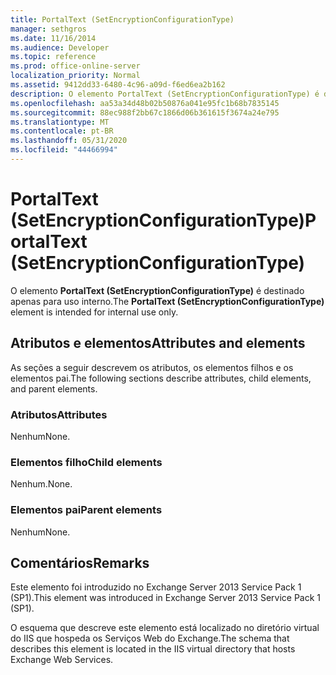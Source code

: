 ```yaml
---
title: PortalText (SetEncryptionConfigurationType)
manager: sethgros
ms.date: 11/16/2014
ms.audience: Developer
ms.topic: reference
ms.prod: office-online-server
localization_priority: Normal
ms.assetid: 9412dd33-6480-4c96-a09d-f6ed6ea2b162
description: O elemento PortalText (SetEncryptionConfigurationType) é destinado apenas para uso interno.
ms.openlocfilehash: aa53a34d48b02b50876a041e95fc1b68b7835145
ms.sourcegitcommit: 88ec988f2bb67c1866d06b361615f3674a24e795
ms.translationtype: MT
ms.contentlocale: pt-BR
ms.lasthandoff: 05/31/2020
ms.locfileid: "44466994"
---
```

# <a name="portaltext-setencryptionconfigurationtype"></a><span data-ttu-id="5c8fb-103">PortalText (SetEncryptionConfigurationType)</span><span class="sxs-lookup"><span data-stu-id="5c8fb-103">PortalText (SetEncryptionConfigurationType)</span></span>

<span data-ttu-id="5c8fb-104">O elemento **PortalText (SetEncryptionConfigurationType)** é destinado apenas para uso interno.</span><span class="sxs-lookup"><span data-stu-id="5c8fb-104">The **PortalText (SetEncryptionConfigurationType)** element is intended for internal use only.</span></span> 

## <a name="attributes-and-elements"></a><span data-ttu-id="5c8fb-105">Atributos e elementos</span><span class="sxs-lookup"><span data-stu-id="5c8fb-105">Attributes and elements</span></span>

<span data-ttu-id="5c8fb-106">As seções a seguir descrevem os atributos, os elementos filhos e os elementos pai.</span><span class="sxs-lookup"><span data-stu-id="5c8fb-106">The following sections describe attributes, child elements, and parent elements.</span></span>
  
### <a name="attributes"></a><span data-ttu-id="5c8fb-107">Atributos</span><span class="sxs-lookup"><span data-stu-id="5c8fb-107">Attributes</span></span>

<span data-ttu-id="5c8fb-108">Nenhum</span><span class="sxs-lookup"><span data-stu-id="5c8fb-108">None.</span></span>
  
### <a name="child-elements"></a><span data-ttu-id="5c8fb-109">Elementos filho</span><span class="sxs-lookup"><span data-stu-id="5c8fb-109">Child elements</span></span>

<span data-ttu-id="5c8fb-110">Nenhum.</span><span class="sxs-lookup"><span data-stu-id="5c8fb-110">None.</span></span>
  
### <a name="parent-elements"></a><span data-ttu-id="5c8fb-111">Elementos pai</span><span class="sxs-lookup"><span data-stu-id="5c8fb-111">Parent elements</span></span>

<span data-ttu-id="5c8fb-112">Nenhum</span><span class="sxs-lookup"><span data-stu-id="5c8fb-112">None.</span></span>
  
## <a name="remarks"></a><span data-ttu-id="5c8fb-113">Comentários</span><span class="sxs-lookup"><span data-stu-id="5c8fb-113">Remarks</span></span>

<span data-ttu-id="5c8fb-114">Este elemento foi introduzido no Exchange Server 2013 Service Pack 1 (SP1).</span><span class="sxs-lookup"><span data-stu-id="5c8fb-114">This element was introduced in Exchange Server 2013 Service Pack 1 (SP1).</span></span>
  
<span data-ttu-id="5c8fb-115">O esquema que descreve este elemento está localizado no diretório virtual do IIS que hospeda os Serviços Web do Exchange.</span><span class="sxs-lookup"><span data-stu-id="5c8fb-115">The schema that describes this element is located in the IIS virtual directory that hosts Exchange Web Services.</span></span>
  

